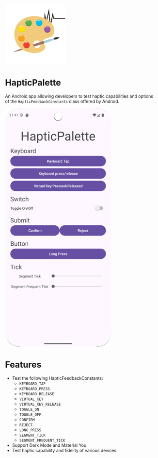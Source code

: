 <img src="./logo.png" alt="logo" width="200"/>

# HapticPalette
An Android app allowing developers to test haptic capabilities and options of the `HapticFeedbackConstants` class offered by Android.

<img src="./screenshot.png" alt="screenshot" width="350"/>

# Features
* Test the following HapticFeedbackConstants:
  * `KEYBOARD_TAP`
  * `KEYBOARD_PRESS`
  * `KEYBOARD_RELEASE`
  * `VIRTUAL_KEY`
  * `VIRTUAL_KEY_RELEASE`
  * `TOGGLE_ON`
  * `TOGGLE_OFF`
  * `CONFIRM`
  * `REJECT`
  * `LONG_PRESS`
  * `SEGMENT_TICK`
  * `SEGMENT_FREQUENT_TICK`
* Support Dark Mode and Material You
* Test haptic capability and fidelity of various devices